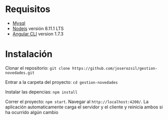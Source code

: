 # Requisitos

- [Mysql](https://www.mysql.com/downloads/)
- [Nodejs](https://nodejs.org/en/) versión 8.11.1 LTS
- [Angular CLI](https://github.com/angular/angular-cli) version 1.7.3

# Instalación

Clonar el repositorio: `git clone https://github.com/joserozsil/gestion-novedades.git`

Entrar a la carpeta del proyecto: `cd gestion-novedades`

Instalar las depencias: `npm install`

Correr el proyecto: `npm start`. Navegar al `http://localhost:4200/`. La aplicación automaticamente carga el servidor y el cliente y reinicia ambos si ha ocurrido algún cambio
